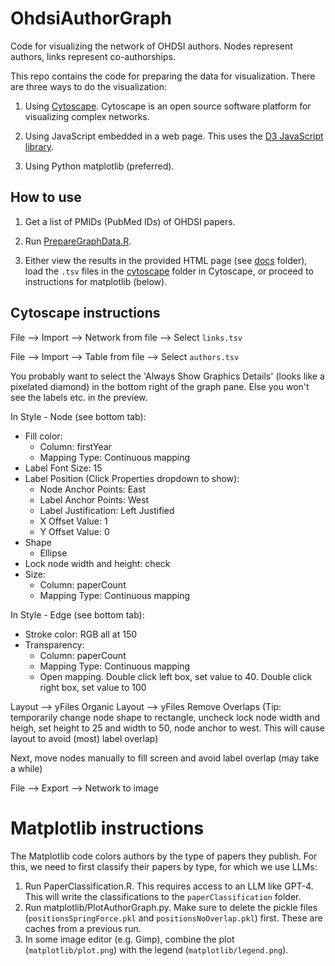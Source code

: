 # OhdsiAuthorGraph

Code for visualizing the network of OHDSI authors. Nodes represent authors, links represent co-authorships.

This repo contains the code for preparing the data for visualization. There are three ways to do the visualization:

1.  Using [Cytoscape](https://cytoscape.org/). Cytoscape is an open source software platform for visualizing complex networks.

2.  Using JavaScript embedded in a web page. This uses the [D3 JavaScript library](https://d3js.org/).

3.  Using Python matplotlib (preferred).

## How to use

1.  Get a list of PMIDs (PubMed IDs) of OHDSI papers.

2.  Run [PrepareGraphData.R](PrepareGraphData.R).

3.  Either view the results in the provided HTML page (see [docs](docs) folder), load the `.tsv` files in the [cytoscape](cytoscape) folder in Cytoscape, or proceed to instructions for matplotlib (below).

## Cytoscape instructions

File --\> Import --\> Network from file --\> Select `links.tsv`

File --\> Import --\> Table from file --\> Select `authors.tsv`

You probably want to select the 'Always Show Graphics Details' (looks like a pixelated diamond) in the bottom right of the graph pane. Else you won't see the labels etc. in the preview.

In Style - Node (see bottom tab):

-   Fill color:
    -   Column: firstYear
    -   Mapping Type: Continuous mapping
-   Label Font Size: 15
-   Label Position (Click Properties dropdown to show):
    -   Node Anchor Points: East
    -   Label Anchor Points: West
    -   Label Justification: Left Justified
    -   X Offset Value: 1
    -   Y Offset Value: 0
-   Shape
    -   Ellipse
-   Lock node width and height: check
-   Size:
    -   Column: paperCount
    -   Mapping Type: Continuous mapping

In Style - Edge (see bottom tab):

-   Stroke color: RGB all at 150
-   Transparency:
    -   Column: paperCount
    -   Mapping Type: Continuous mapping
    -   Open mapping. Double click left box, set value to 40. Double click right box, set value to 100

Layout --\> yFiles Organic Layout --\> yFiles Remove Overlaps (Tip: temporarily change node shape to rectangle, uncheck lock node width and heigh, set height to 25 and width to 50, node anchor to west. This will cause layout to avoid (most) label overlap)

Next, move nodes manually to fill screen and avoid label overlap (may take a while)

File --\> Export --\> Network to image

# Matplotlib instructions

The Matplotlib code colors authors by the type of papers they publish. For this, we need to first classify their papers by type, for which we use LLMs:

1.  Run PaperClassification.R. This requires access to an LLM like GPT-4. This will write the classifications to the `paperClassification` folder.
2.  Run matplotlib/PlotAuthorGraph.py. Make sure to delete the pickle files (`positionsSpringForce.pkl` and `positionsNoOverlap.pkl`) first. These are caches from a previous run.
3.  In some image editor (e.g. Gimp), combine the plot (`matplotlib/plot.png`) with the legend (`matplotlib/legend.png`).
